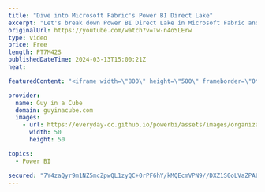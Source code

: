 ```yaml
---
title: "Dive into Microsoft Fabric's Power BI Direct Lake"
excerpt: "Let's break down Power BI Direct Lake in Microsoft Fabric and explain how you can leverage one copy of the data from OneLake. Patrick explains!  Direct Lake   https://learn.microsoft.com/power-bi/enterprise/directlake-overview  📢 Become a member: https://guyinacu.be/membership \r \r *******************"
originalUrl: https://youtube.com/watch?v=Tw-n4o5LErw
type: video
price: Free
length: PT7M42S
publishedDateTime: 2024-03-13T15:00:21Z
heat: 

featuredContent: "<iframe width=\"800\" height=\"500\" frameborder=\"0\" src=\"https://www.youtube.com/embed/Tw-n4o5LErw\" allow=\"accelerometer; autoplay; encrypted-media; gyroscope; picture-in-picture\" allowfullscreen></iframe>"

provider:
  name: Guy in a Cube
  domain: guyinacube.com
  images:
    - url: https://everyday-cc.github.io/powerbi/assets/images/organizations/guyinacube.com-50x50.jpg
      width: 50
      height: 50

topics:
  - Power BI

secured: "7Y4zaQyr9m1NZ5mcZpwQL1zyQC+0rPF6hY/kMQEcmVPN9//DXZ1S0oLVaZPAL999th0RsqCfNLWAYD5h6HQYYWP3yRxaY54mAAhM1LkkPGB3fSVOMcDv+tAO0o8JJ/RzS8dK8JT8kcCygcbw9fSdiB4mzGlCw3uRSnyGhji8FcWt0X92qqGVJ/k1NNmPQHQoGDrhp9KcLhuvWdnvGmMBc7E0nKU03+D6pxjADxS1Xz6zPv6YVXoKBzxvykJ7/kFGVZYy7B3C5tYvmS0F+PGO1/DrFyhK5WpvRqMQCwednYg7xBC+fdkaIKWhU06NY+Yho0aYACD7EBndZqXBOFSVnsMJtafup9476/ToaymOiT+A9KLFkgga5cUWIR7s0l4fjyhME9ysRZRembmOsTHng3l1ebvjAmQxnP5iK/vOaLM=;aGdwCZimPogRxKMZqqIKJA=="
---
```


